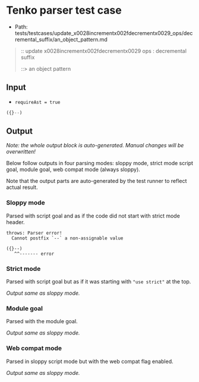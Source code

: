 # Tenko parser test case

- Path: tests/testcases/update_x0028incrementx002fdecrementx0029_ops/decremental_suffix/an_object_pattern.md

> :: update x0028incrementx002fdecrementx0029 ops : decremental suffix
>
> ::> an object pattern

## Input

- `requireAst = true`

`````js
({}--)
`````

## Output

_Note: the whole output block is auto-generated. Manual changes will be overwritten!_

Below follow outputs in four parsing modes: sloppy mode, strict mode script goal, module goal, web compat mode (always sloppy).

Note that the output parts are auto-generated by the test runner to reflect actual result.

### Sloppy mode

Parsed with script goal and as if the code did not start with strict mode header.

`````
throws: Parser error!
  Cannot postfix `--` a non-assignable value

({}--)
   ^^------- error
`````

### Strict mode

Parsed with script goal but as if it was starting with `"use strict"` at the top.

_Output same as sloppy mode._

### Module goal

Parsed with the module goal.

_Output same as sloppy mode._

### Web compat mode

Parsed in sloppy script mode but with the web compat flag enabled.

_Output same as sloppy mode._
